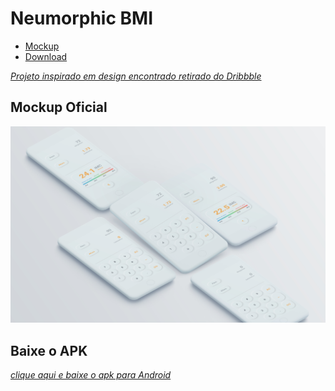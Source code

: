 # Neumorphic BMI

* [Mockup](#Mockup-Oficial)
* [Download](@Baixe-o-APK)

[*Projeto inspirado em design encontrado retirado do Dribbble*](https://dribbble.com/shots/14439856-Neumorphic-BMI-Calculator)

## Mockup Oficial

<p float="left">
  <img src="/images/Scene_1.jpg" width="1000" />

## Baixe o APK
[*clique aqui e baixe o apk para Android*](https://www.dropbox.com/sh/ohmafm1lt8uz39d/AADOZ4c6JJD47HWz8ix_T-SFa?dl=0)


